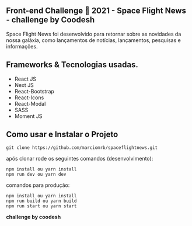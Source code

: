## Front-end Challenge 🏅 2021 - Space Flight News - challenge by Coodesh

Space Flight News foi desenvolvido para retornar sobre as novidades da nossa galáxia, como lançamentos de notícias, lançamentos, pesquisas e informações.

## Frameworks & Tecnologias usadas.
- React JS
 - Next JS
 - React-Bootstrap
 - React-Icons
 - React-Modal
 - SASS
 - Moment JS

## Como usar e Instalar o Projeto

    git clone https://github.com/marciomrb/spaceflightnews.git

após clonar rode os seguintes comandos (desenvolvimento):

    npm install ou yarn install
    npm run dev ou yarn dev

comandos para produção:

    npm install ou yarn install
    npm run build ou yarn build
    npm run start ou yarn start



**challenge by coodesh**